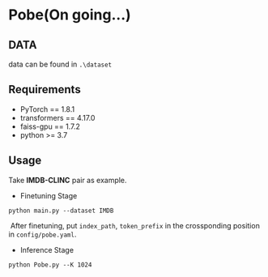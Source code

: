 # Pobe(On going...)

## DATA

data can be found in `.\dataset`

## Requirements

* PyTorch == 1.8.1
* transformers == 4.17.0
* faiss-gpu == 1.7.2
* python >= 3.7

## Usage

Take **IMDB-CLINC**  pair as example. 

* Finetuning Stage

```shell
python main.py --dataset IMDB
```

​	After finetuning, put `index_path`,  `token_prefix` in the crossponding position in `config/pobe.yaml`.

* Inference Stage

```shell
python Pobe.py --K 1024
```

